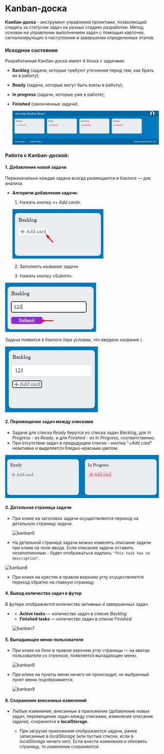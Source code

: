 # Kanban-доска

**Канбан-доска** - инструмент управления проектами, позволяющий следить за статусом задач на разных стадиях разработки. Метод основан на управлении выполнением задач с помощью карточек, сигнализирующих о наступлении и завершении определенных этапов.



### Исходное состояние

Разработанная Канбан-доска имеет 4 блока с задачами:

- **Backlog** (задачи, которые требуют уточнения перед тем, как брать их в работу);

- **Ready** (задачи, которые могут быть взяты в работу);

- **In progress** (задачи, которые уже в работе);

- **Finished** (законченные задачи).

  ![kanban1](.\readme\kanban1.jpg)

  

### Работа с Kanban-доской:

#### 1. Добавление новой задачи

Первоначально каждая задача всегда размещается в бэклоге — для анализа. 

- **Алгоритм добавления задачи:** 

  1) Нажать кнопку *«+ Add card»*.
  
  ![kanban2](.\readme\kanban2.jpg)
  
  2) Заполнить название задачи.
  
  3) Нажать кнопку *«Submit»*.

![kanban3](.\readme\kanban3.jpg)

Задача появится в бэклоге (при условии, что введено название ).

![image-20231129223915793](.\readme\kanban4.png)



#### 2. Перемещение задач между списками

- Задачи для списка *Ready* берутся из списка задач *Backlog*, для *In Progress* - из *Ready*, и для *Finished* - из *In Progress*, соответственно.
- При отсутствии задач в предыдущем списке - кнопка "*+Add card*" неактивна и выделяется бледно-красным цветом.

![kanban4](.\readme\kanban5.jpg)

#### 3. Детальная страница задачи

- При клике на заголовок задачи осуществляется переход на детальную страницу задачи.

  ![kanban5](E:\_git\SF\P5_React\M20_KanbanBoard\readme\kanban6.jpg)

- На детальной странице задачи можно изменять описание задачи при клике на поле ввода. Если описание задачи оставить незаполненным - будет отображаться надпись `"This task has no description"`.

![kanban6](E:\_git\SF\P5_React\M20_KanbanBoard\readme\kanban7.jpg)

 - При клике на крестик в правом верхнем углу осуществляется переход обратно на главную страницу.

   

#### 4. Вывод количества задач в футер

В футере отображается количество активных и завершенных задач.

- - **Active tasks** — количество задач в списке *Backlog.*
  - **Finished tasks** — количество задач в списке *Finished.*
  
  ![kanban7](E:\_git\SF\P5_React\M20_KanbanBoard\readme\kanban8.jpg)
  
  

#### 5. Выпадающее меню пользователя

- При клике на блок в правом верхнем углу страницы — на аватар пользователя со стрелкой, появляется выпадающее меню.

  ![kanban8](E:\_git\SF\P5_React\M20_KanbanBoard\readme\kanban9.jpg)

- При клике на пункты меню ничего не происходит, но выбранный пункт меню подчёркивается.

  ![kanban9](E:\_git\SF\P5_React\M20_KanbanBoard\readme\kanban10.jpg)

#### 6. Сохранение внесенных изменений

- Любые изменения, внесенные в приложение (добавление новых задач, перемещение задач между списками, изменение описания задачи), сохранются в **localStorage.**

	- При загрузке приложения отображаются задачи, ранее записанные в *localStorage* (или пустые списки, если в *localStorage* ничего нет). Если внести изменения и обновить страницу, то изменения сохраняются.
